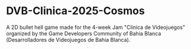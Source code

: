 # DVB-Clinica-2025-Cosmos
A 2D bullet hell game made for the 4-week Jam "Clinica de Videojuegos" organized by the Game Developers Community of Bahia Blanca (Desarrolladores de Videojuegos de Bahia Blanca).
